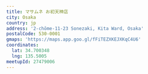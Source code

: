 ```yaml
---
title: マサムネ お初天神店
city: Osaka
country: jp
address: '2-chōme-11-23 Sonezaki, Kita Ward, Osaka'
postalCode: 530-0001
gmaps: 'https://maps.app.goo.gl/fFiTEZXKEJXKqC4U6'
coordinates:
  lat: 34.700348
  lng: 135.5005
meetupId: 27479006
---
```


